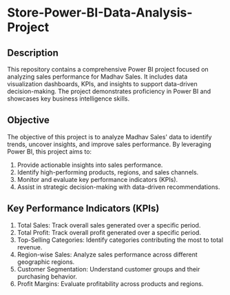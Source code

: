 # Store-Power-BI-Data-Analysis-Project

## Description

This repository contains a comprehensive Power BI project focused on analyzing sales performance for Madhav Sales. It includes data visualization dashboards, KPIs, and insights to support data-driven decision-making. The project demonstrates proficiency in Power BI and showcases key business intelligence skills.

## Objective

The objective of this project is to analyze Madhav Sales' data to identify trends, uncover insights, and improve sales performance. By leveraging Power BI, this project aims to:

1. Provide actionable insights into sales performance.
2. Identify high-performing products, regions, and sales channels.
3. Monitor and evaluate key performance indicators (KPIs).
4. Assist in strategic decision-making with data-driven recommendations.

## Key Performance Indicators (KPIs)

1. Total Sales: Track overall sales generated over a specific period.
2. Total Profit: Track overall profit generated over a specific period.
3. Top-Selling Categories: Identify categories contributing the most to total revenue.
4. Region-wise Sales: Analyze sales performance across different geographic regions.
5. Customer Segmentation: Understand customer groups and their purchasing behavior.
6. Profit Margins: Evaluate profitability across products and regions.
